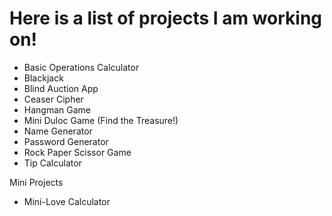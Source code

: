 # Here is a list of projects I am working on!
- Basic Operations Calculator
- Blackjack
- Blind Auction App
- Ceaser Cipher
- Hangman Game
- Mini Duloc Game (Find the Treasure!)
- Name Generator
- Password Generator
- Rock Paper Scissor Game
- Tip Calculator

Mini Projects
- Mini-Love Calculator
